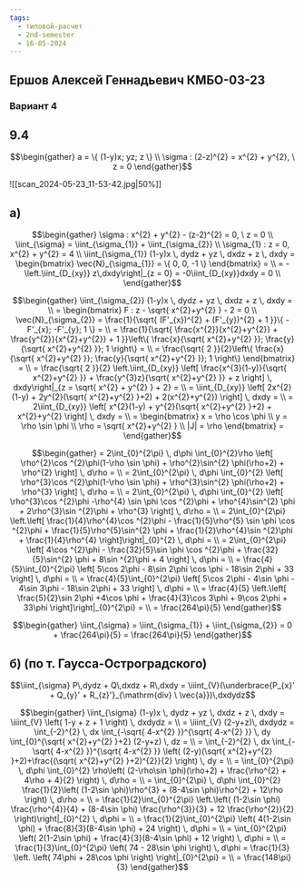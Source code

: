 ```yaml
---
tags:
  - типовой-расчет
  - 2nd-semester
  - 16-05-2024
---
```


## Ершов Алексей Геннадьевич КМБО-03-23

### Вариант 4

## 9.4

$$\begin{gather}
a = \{ (1-y)x; yz; z \} \\
\sigma : (2-z)^{2} = x^{2} + y^{2}, \ z = 0
\end{gather}$$

![[scan_2024-05-23_11-53-42.jpg|50%]]

## а)

$$\begin{gather}
\sigma : x^{2} + y^{2} - (z-2)^{2} = 0, \ z = 0 \\
\iint_{\sigma} = \iint_{\sigma_{1}} + \iint_{\sigma_{2}} \\
\sigma_{1} : z = 0, x^{2} + y^{2} = 4 \\
\iint_{\sigma_{1}} (1-y)x \, dydz + yz \, dxdz + z \, dxdy = \begin{bmatrix}
\vec{N}_{\sigma_{1}} = \{ 0, 0, -1 \}
\end{bmatrix} = \\
= -\left.\iint_{D_{xy}} z\,dxdy\right|_{z = 0} = -0\iint_{D_{xy}}dxdy = 0 \\
\end{gather}$$

$$\begin{gather}
\iint_{\sigma_{2}} (1-y)x \, dydz + yz \, dxdz + z \, dxdy = \\
= \begin{bmatrix}
F : z - \sqrt{ x^{2}+y^{2} } - 2 = 0 \\
\vec{N}_{\sigma_{2}} = \frac{1}{\sqrt{ (F'_{x})^{2} + (F'_{y})^{2} + 1 }}\{ -F'_{x}; -F'_{y}; 1 \} = \\
= \frac{1}{\sqrt{ \frac{x^{2}}{x^{2}+y^{2}} + \frac{y^{2}}{x^{2}+y^{2}} + 1 }}\left\{ \frac{x}{\sqrt{ x^{2}+y^{2} }}; \frac{y}{\sqrt{ x^{2}+y^{2} }}; 1 \right\} = \\
= \frac{\sqrt{ 2 }}{2}\left\{ \frac{x}{\sqrt{ x^{2}+y^{2} }}; \frac{y}{\sqrt{ x^{2}+y^{2} }}; 1 \right\}
\end{bmatrix} = \\
= \frac{\sqrt{ 2 }}{2} \left.\iint_{D_{xy}} \left[ \frac{x^{3}(1-y)}{\sqrt{ x^{2}+y^{2} }} + \frac{y^{3}z}{\sqrt{ x^{2}+y^{2} }} + z \right] \, dxdy\right|_{z = \sqrt{ x^{2} + y^{2} } + 2} = \\
= \iint_{D_{xy}} \left[ 2x^{2}(1-y) + 2y^{2}(\sqrt{ x^{2}+y^{2} }+2) + 2(x^{2}+y^{2}) \right] \, dxdy = \\
= 2\iint_{D_{xy}} \left[ x^{2}(1-y) + y^{2}(\sqrt{ x^{2}+y^{2} }+2) + x^{2}+y^{2} \right] \, dxdy = \\
= \begin{bmatrix}
x = \rho \cos \phi \\
y = \rho \sin \phi \\
\rho = \sqrt{ x^{2}+y^{2} } \\
|J| = \rho
\end{bmatrix} =
\end{gather}$$

$$\begin{gather}
= 2\int_{0}^{2\pi}  \, d\phi \int_{0}^{2}\rho \left[ \rho^{2}\cos ^{2}\phi(1-\rho \sin \phi) + \rho^{2}\sin^{2} \phi(\rho+2) + \rho^{2} \right] \, d\rho = \\
= 2\int_{0}^{2\pi}  \, d\phi \int_{0}^{2} \left[ \rho^{3}\cos ^{2}\phi(1-\rho \sin \phi) + \rho^{3}\sin^{2} \phi(\rho+2) + \rho^{3} \right] \, d\rho = \\
= 2\int_{0}^{2\pi}  \, d\phi \int_{0}^{2} \left[ \rho^{3}\cos ^{2}\phi -\rho^{4} \sin \phi \cos ^{2}\phi + \rho^{4}\sin^{2} \phi + 2\rho^{3}\sin ^{2}\phi + \rho^{3} \right] \, d\rho = \\
= 2\int_{0}^{2\pi} \left.\left[ \frac{1}{4}\rho^{4}\cos ^{2}\phi - \frac{1}{5}\rho^{5} \sin \phi \cos ^{2}\phi + \frac{1}{5}\rho^{5}\sin^{2} \phi + \frac{1}{2}\rho^{4}\sin ^{2}\phi + \frac{1}{4}\rho^{4} \right]\right|_{0}^{2} \, d\phi = \\
= 2\int_{0}^{2\pi} \left[ 4\cos ^{2}\phi - \frac{32}{5}\sin \phi \cos ^{2}\phi + \frac{32}{5}\sin^{2} \phi + 8\sin ^{2}\phi + 4 \right] \, d\phi = \\
= \frac{4}{5}\int_{0}^{2\pi} \left[ 5\cos 2\phi - 8\sin 2\phi \cos \phi - 18\sin 2\phi + 33 \right] \, d\phi = \\
= \frac{4}{5}\int_{0}^{2\pi} \left[ 5\cos 2\phi - 4\sin \phi - 4\sin 3\phi - 18\sin 2\phi + 33 \right] \, d\phi = \\
= \frac{4}{5} \left.\left[ \frac{5}{2}\sin 2\phi +4\cos \phi + \frac{4}{3}\cos 3\phi + 9\cos 2\phi + 33\phi \right]\right|_{0}^{2\pi} = \\
= \frac{264\pi}{5}
\end{gather}$$

$$\begin{gather}
\iint_{\sigma} = \iint_{\sigma_{1}} + \iint_{\sigma_{2}} = 0 + \frac{264\pi}{5} = \frac{264\pi}{5}
\end{gather}$$

## б) (по т. Гаусса-Остроградского)

$$\iint_{\sigma} P\,dydz + Q\,dxdz + R\,dxdy = \iiint_{V}(\underbrace{P_{x}' + Q_{y}' + R_{z}'}_{\mathrm{div} \ \vec{a}})\,dxdydz$$

$$\begin{gather}
\iint_{\sigma} (1-y)x \, dydz + yz \, dxdz + z \, dxdy = \iiint_{V} \left( 1-y + z + 1 \right) \, dxdydz = \\
= \iiint_{V} (2-y+z)\, dxdydz = \int_{-2}^{2}  \, dx \int_{-\sqrt{ 4-x^{2} }}^{\sqrt{ 4-x^{2} }}  \, dy \int_{0}^{\sqrt{ x^{2}+y^{2} }+2} (2-y+z) \, dz = \\
= \int_{-2}^{2}  \, dx \int_{-\sqrt{ 4-x^{2} }}^{\sqrt{ 4-x^{2} }} \left( (2-y)(\sqrt{ x^{2}+y^{2} }+2)+\frac{(\sqrt{ x^{2}+y^{2} }+2)^{2}}{2} \right) \, dy = \\
= \int_{0}^{2\pi} \, d\phi \int_{0}^{2} \rho\left( (2-\rho\sin \phi)(\rho+2)  + \frac{\rho^{2} + 4\rho + 4}{2} \right)  \, d\rho = \\
= \int_{0}^{2\pi} \, d\phi \int_{0}^{2} \frac{1}{2}\left( (1-2\sin \phi)\rho^{3} + (8-4\sin \phi)\rho^{2} + 12\rho \right) \, d\rho = \\
= \frac{1}{2}\int_{0}^{2\pi} \left.\left( (1-2\sin \phi) \frac{\rho^{4}}{4} + (8-4\sin \phi) \frac{\rho^{3}}{3} + 12 \frac{\rho^{2}}{2} \right)\right|_{0}^{2} \, d\phi = \\
= \frac{1}{2}\int_{0}^{2\pi} \left( 4(1-2\sin \phi)  + \frac{8}{3}(8-4\sin \phi) + 24 \right) \, d\phi = \\
= \int_{0}^{2\pi} \left( 2(1-2\sin \phi)  + \frac{4}{3}(8-4\sin \phi) + 12 \right) \, d\phi = \\
= \frac{1}{3}\int_{0}^{2\pi} \left( 74 - 28\sin \phi \right) \, d\phi = \frac{1}{3} \left. \left( 74\phi + 28\cos \phi \right) \right|_{0}^{2\pi} = \\
= \frac{148\pi}{3}
\end{gather}$$

